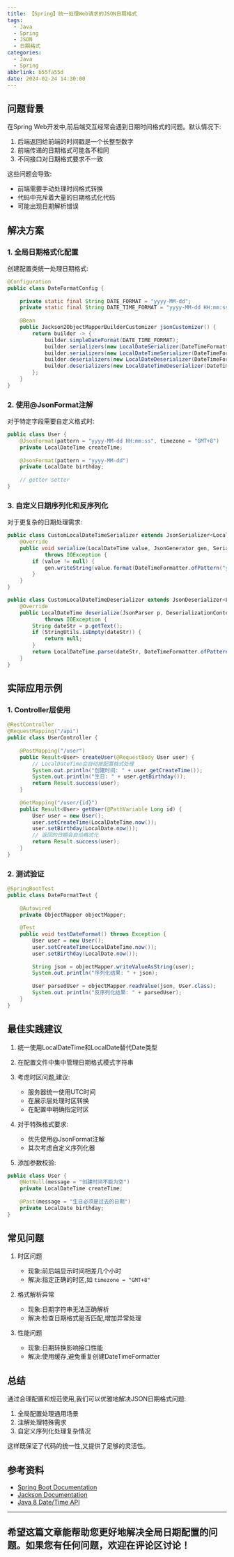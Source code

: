 ```yaml
---
title: 【Spring】统一处理Web请求的JSON日期格式
tags:
  - Java
  - Spring
  - JSON
  - 日期格式
categories:
  - Java
  - Spring
abbrlink: b55fa55d
date: 2024-02-24 14:30:00
---
```


## 问题背景

在Spring Web开发中,前后端交互经常会遇到日期时间格式的问题。默认情况下:

1. 后端返回给前端的时间戳是一个长整型数字
2. 前端传递的日期格式可能各不相同
3. 不同接口对日期格式要求不一致

这些问题会导致:
- 前端需要手动处理时间格式转换
- 代码中充斥着大量的日期格式化代码
- 可能出现日期解析错误

## 解决方案

### 1. 全局日期格式化配置

创建配置类统一处理日期格式:

```java
@Configuration
public class DateFormatConfig {
    
    private static final String DATE_FORMAT = "yyyy-MM-dd";
    private static final String DATE_TIME_FORMAT = "yyyy-MM-dd HH:mm:ss";
    
    @Bean
    public Jackson2ObjectMapperBuilderCustomizer jsonCustomizer() {
        return builder -> {
            builder.simpleDateFormat(DATE_TIME_FORMAT);
            builder.serializers(new LocalDateSerializer(DateTimeFormatter.ofPattern(DATE_FORMAT)));
            builder.serializers(new LocalDateTimeSerializer(DateTimeFormatter.ofPattern(DATE_TIME_FORMAT)));
            builder.deserializers(new LocalDateDeserializer(DateTimeFormatter.ofPattern(DATE_FORMAT)));
            builder.deserializers(new LocalDateTimeDeserializer(DateTimeFormatter.ofPattern(DATE_TIME_FORMAT)));
        };
    }
}
```

### 2. 使用@JsonFormat注解

对于特定字段需要自定义格式时:

```java
public class User {
    @JsonFormat(pattern = "yyyy-MM-dd HH:mm:ss", timezone = "GMT+8")
    private LocalDateTime createTime;
    
    @JsonFormat(pattern = "yyyy-MM-dd")
    private LocalDate birthday;
    
    // getter setter
}
```

### 3. 自定义日期序列化和反序列化

对于更复杂的日期处理需求:

```java
public class CustomLocalDateTimeSerializer extends JsonSerializer<LocalDateTime> {
    @Override
    public void serialize(LocalDateTime value, JsonGenerator gen, SerializerProvider serializers) 
            throws IOException {
        if (value != null) {
            gen.writeString(value.format(DateTimeFormatter.ofPattern("yyyy-MM-dd HH:mm:ss")));
        }
    }
}

public class CustomLocalDateTimeDeserializer extends JsonDeserializer<LocalDateTime> {
    @Override
    public LocalDateTime deserialize(JsonParser p, DeserializationContext ctxt) 
            throws IOException {
        String dateStr = p.getText();
        if (StringUtils.isEmpty(dateStr)) {
            return null;
        }
        return LocalDateTime.parse(dateStr, DateTimeFormatter.ofPattern("yyyy-MM-dd HH:mm:ss"));
    }
}
```

## 实际应用示例

### 1. Controller层使用

```java
@RestController
@RequestMapping("/api")
public class UserController {
    
    @PostMapping("/user")
    public Result<User> createUser(@RequestBody User user) {
        // LocalDateTime会自动按配置格式处理
        System.out.println("创建时间: " + user.getCreateTime());
        System.out.println("生日: " + user.getBirthday());
        return Result.success(user);
    }
    
    @GetMapping("/user/{id}")
    public Result<User> getUser(@PathVariable Long id) {
        User user = new User();
        user.setCreateTime(LocalDateTime.now());
        user.setBirthday(LocalDate.now());
        // 返回的日期会自动格式化
        return Result.success(user);
    }
}
```

### 2. 测试验证

```java
@SpringBootTest
public class DateFormatTest {
    
    @Autowired
    private ObjectMapper objectMapper;
    
    @Test
    public void testDateFormat() throws Exception {
        User user = new User();
        user.setCreateTime(LocalDateTime.now());
        user.setBirthday(LocalDate.now());
        
        String json = objectMapper.writeValueAsString(user);
        System.out.println("序列化结果: " + json);
        
        User parsedUser = objectMapper.readValue(json, User.class);
        System.out.println("反序列化结果: " + parsedUser);
    }
}
```

## 最佳实践建议

1. 统一使用LocalDateTime和LocalDate替代Date类型

2. 在配置文件中集中管理日期格式模式字符串

3. 考虑时区问题,建议:
   - 服务器统一使用UTC时间
   - 在展示层处理时区转换
   - 在配置中明确指定时区

4. 对于特殊格式要求:
   - 优先使用@JsonFormat注解
   - 其次考虑自定义序列化器
   
5. 添加参数校验:
```java
public class User {
    @NotNull(message = "创建时间不能为空")
    private LocalDateTime createTime;
    
    @Past(message = "生日必须是过去的日期")
    private LocalDate birthday;
}
```

## 常见问题

1. 时区问题
   - 现象:前后端显示时间相差几个小时
   - 解决:指定正确的时区,如 `timezone = "GMT+8"`

2. 格式解析异常
   - 现象:日期字符串无法正确解析
   - 解决:检查日期格式是否匹配,增加异常处理

3. 性能问题
   - 现象:日期转换影响接口性能
   - 解决:使用缓存,避免重复创建DateTimeFormatter

## 总结

通过合理配置和规范使用,我们可以优雅地解决JSON日期格式问题:

1. 全局配置处理通用场景
2. 注解处理特殊需求
3. 自定义序列化处理复杂情况

这样既保证了代码的统一性,又提供了足够的灵活性。

## 参考资料

- [Spring Boot Documentation](https://docs.spring.io/spring-boot/docs/current/reference/html/features.html#features.json)
- [Jackson Documentation](https://github.com/FasterXML/jackson-docs)
- [Java 8 Date/Time API](https://docs.oracle.com/javase/8/docs/api/java/time/package-summary.html)

---

希望这篇文章能帮助您更好地解决全局日期配置的问题。如果您有任何问题，欢迎在评论区讨论！ 
---